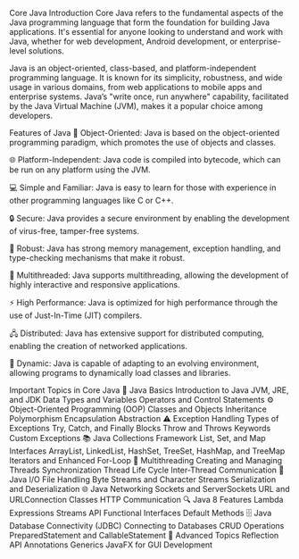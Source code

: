 Core Java
Introduction
Core Java refers to the fundamental aspects of the Java programming language that form the foundation for building Java applications. It's essential for anyone looking to understand and work with Java, whether for web development, Android development, or enterprise-level solutions.

Java is an object-oriented, class-based, and platform-independent programming language. It is known for its simplicity, robustness, and wide usage in various domains, from web applications to mobile apps and enterprise systems. Java’s "write once, run anywhere" capability, facilitated by the Java Virtual Machine (JVM), makes it a popular choice among developers.

Features of Java
🔗 Object-Oriented: Java is based on the object-oriented programming paradigm, which promotes the use of objects and classes.

🌐 Platform-Independent: Java code is compiled into bytecode, which can be run on any platform using the JVM.

💻 Simple and Familiar: Java is easy to learn for those with experience in other programming languages like C or C++.

🔒 Secure: Java provides a secure environment by enabling the development of virus-free, tamper-free systems.

💪 Robust: Java has strong memory management, exception handling, and type-checking mechanisms that make it robust.

🔄 Multithreaded: Java supports multithreading, allowing the development of highly interactive and responsive applications.

⚡ High Performance: Java is optimized for high performance through the use of Just-In-Time (JIT) compilers.

🖧 Distributed: Java has extensive support for distributed computing, enabling the creation of networked applications.

🔁 Dynamic: Java is capable of adapting to an evolving environment, allowing programs to dynamically load classes and libraries.

Important Topics in Core Java
🔰 Java Basics
Introduction to Java
JVM, JRE, and JDK
Data Types and Variables
Operators and Control Statements
⚙️ Object-Oriented Programming (OOP)
Classes and Objects
Inheritance
Polymorphism
Encapsulation
Abstraction
⚠️ Exception Handling
Types of Exceptions
Try, Catch, and Finally Blocks
Throw and Throws Keywords
Custom Exceptions
📚 Java Collections Framework
List, Set, and Map Interfaces
ArrayList, LinkedList, HashSet, TreeSet, HashMap, and TreeMap
Iterators and Enhanced For-Loop
🔄 Multithreading
Creating and Managing Threads
Synchronization
Thread Life Cycle
Inter-Thread Communication
📁 Java I/O
File Handling
Byte Streams and Character Streams
Serialization and Deserialization
🌐 Java Networking
Sockets and ServerSockets
URL and URLConnection Classes
HTTP Communication
🔍 Java 8 Features
Lambda Expressions
Streams API
Functional Interfaces
Default Methods
🗄️ Java Database Connectivity (JDBC)
Connecting to Databases
CRUD Operations
PreparedStatement and CallableStatement
🚀 Advanced Topics
Reflection API
Annotations
Generics
JavaFX for GUI Development
